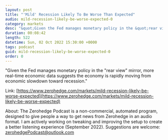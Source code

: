 ```yaml
---
layout: post
title: "'Mild' Recession Likely To Be Worse Than Expected"
audio: mild-recession-likely-be-worse-expected-0
category: markets
desc: "&quot;Given the Fed manages monetary policy in the &quot;rear view&quot; mirror, more real-time economic data suggests the economy is rapidly moving from economic slowdown toward recession.&quot;"
duration: 00:08:42
length: 522
datetime: Sun, 02 Oct 2022 15:30:00 +0000
tags: podcast
guid: mild-recession-likely-be-worse-expected-0
order: 0
---
```

&quot;Given the Fed manages monetary policy in the &quot;rear view&quot; mirror, more real-time economic data suggests the economy is rapidly moving from economic slowdown toward recession.&quot;

Link: [https://www.zerohedge.com/markets/mild-recession-likely-be-worse-expected](https://www.zerohedge.com/markets/mild-recession-likely-be-worse-expected)

About: The Zerohedge Podcast is a non-commercial, automated program, designed to give people a way to get news from Zerohedge in an audio format.  I am actively working on tweaking and improving the setup to create a better listening experience (September 2022).  Suggestions are welcome: [zerohedgePodcast@outlook.com](mailto:zerohedgePodcast@outlook.com)